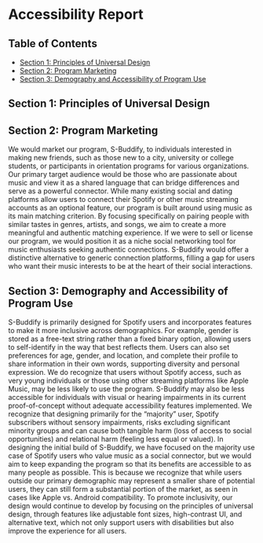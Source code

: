 # **Accessibility Report**

## **Table of Contents**

- [Section 1: Principles of Universal Design](#section-1-principles-of-universal-design)
- [Section 2: Program Marketing](#section-2-program-marketing)
- [Section 3: Demography and Accessibility of Program Use](#section-3-demography-and-accessibility-of-program-use)

## **Section 1: Principles of Universal Design**

## **Section 2: Program Marketing**
We would market our program, S-Buddify, to individuals interested in making new friends, such as those new to a city, university or college students, or participants in orientation programs for various organizations. Our primary target audience would be those who are passionate about music and view it as a shared language that can bridge differences and serve as a powerful connector. While many existing social and dating platforms allow users to connect their Spotify or other music streaming accounts as an optional feature, our program is built around using music as its main matching criterion. By focusing specifically on pairing people with similar tastes in genres, artists, and songs, we aim to create a more meaningful and authentic matching experience. If we were to sell or license our program, we would position it as a niche social networking tool for music enthusiasts seeking authentic connections. S-Buddify would offer a distinctive alternative to generic connection platforms, filling a gap for users who want their music interests to be at the heart of their social interactions.

## **Section 3: Demography and Accessibility of Program Use**
S-Buddify is primarily designed for Spotify users and incorporates features to make it more inclusive across demographics. For example, gender is stored as a free-text string rather than a fixed binary option, allowing users to self-identify in the way that best reflects them. Users can also set preferences for age, gender, and location, and complete their profile to share information in their own words, supporting diversity and personal expression. We do recognize that users without Spotify access, such as very young individuals or those using other streaming platforms like Apple Music, may be less likely to use the program. S-Buddify may also be less accessible for individuals with visual or hearing impairments in its current proof-of-concept without adequate accessibility features implemented. We recognize that designing primarily for the “majority” user, Spotify subscribers without sensory impairments, risks excluding significant minority groups and can cause both tangible harm (loss of access to social opportunities) and relational harm (feeling less equal or valued). In designing the initial build of S-Buddify, we have focused on the majority use case of Spotify users who value music as a social connector, but we would aim to keep expanding the program so that its benefits are accessible to as many people as possible. This is because we recognize that while users outside our primary demographic may represent a smaller share of potential users, they can still form a substantial portion of the market, as seen in cases like Apple vs. Android compatibility. To promote inclusivity, our design would continue to develop by focusing on the principles of universal design, through features like adjustable font sizes, high-contrast UI, and alternative text, which not only support users with disabilities but also improve the experience for all users.